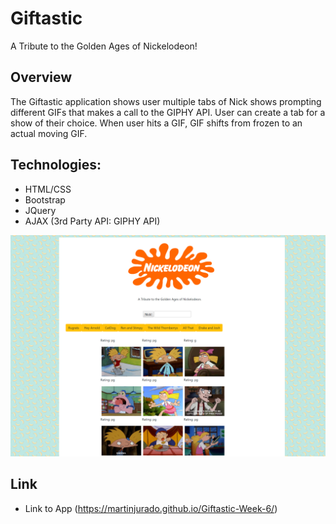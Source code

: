 # Giftastic
A Tribute to the Golden Ages of Nickelodeon! 
## Overview
The Giftastic application shows user multiple tabs of Nick shows prompting different GIFs that makes a call to the GIPHY API. User can create a tab for a show of their choice. When user hits a GIF, GIF shifts from frozen to an actual moving GIF.

## Technologies:
- HTML/CSS 
- Bootstrap
- JQuery
- AJAX (3rd Party API: GIPHY API)

![](nick_ss.png)

## Link
- Link to App (https://martinjurado.github.io/Giftastic-Week-6/)
